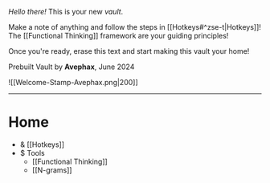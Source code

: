 *Hello there!* This is your new *vault*.

Make a note of anything and follow the steps in [[Hotkeys#^zse-t|Hotkeys]]! The [[Functional Thinking]] framework are your guiding principles!

Once you're ready, erase this text and start making this vault your home!

Prebuilt Vault by **Avephax**, June 2024

![[Welcome-Stamp-Avephax.png|200]]

----
# Home

- &  [[Hotkeys]]
- $ Tools
	- [[Functional Thinking]]
	- [[N-grams]]
